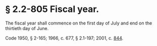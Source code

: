 # § 2.2-805 Fiscal year.

<p>The fiscal year shall commence on the first day of July and end on the thirtieth day of June.</p><p>Code 1950, § 2-165; 1966, c. 677, § 2.1-197; 2001, c. <a href='http://lis.virginia.gov/cgi-bin/legp604.exe?011+ful+CHAP0844'>844</a>.</p>